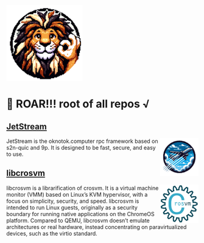 <img src="logo.png" width="200" height="200" />

# 🦁 ROAR!!! root of all repos √ 

## [JetStream](jetstream)
<img src="jetstream/logo/JetStream.png" width="100" height="100" align="right" />
JetStream is the oknotok.computer rpc framework based on s2n-quic and 9p. It is designed to be fast, secure, and easy to use.

## [libcrosvm](libcrosvm)
<img src="libcrosvm/logo//logo_512.png" width="100" height="100" align="right" />

libcrosvm is a librarification of crosvm. It is a virtual machine monitor (VMM) based on Linux’s KVM hypervisor, with a focus on simplicity, security, and speed. libcrosvm is intended to run Linux guests, originally as a security boundary for running native applications on the ChromeOS platform. Compared to QEMU, libcrosvm doesn’t emulate architectures or real hardware, instead concentrating on paravirtualized devices, such as the virtio standard.

